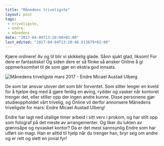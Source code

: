 ```yaml
---
title: "Månedens triveligste"
layout: post
tags: 
 - triveligste,
 - endre,
 - månedens
date: "2017-04-04T13:20:00+02:00"
last_edited: "2017-04-04T13:20:46.613679+02:00"
---
```

Kjære onlinere! Av og til blir vi skikkelig glade. Sånn sjukt glad, liksom! For dere er fantastiske! Og siden dere er så flinke så ønsker Online å gi oppmerksomhet til de som gjør en ekstra god innsats.

![Månedens triveligste mars 2017 - Endre Micael Austad Ulberg](https://online.ntnu.no/media/images/responsive/b030fcd4-a276-4c39-a4e2-5a3609c85ffd.jpeg)

De som tar ansvar utover det som blir forventet. Som sitter lenger en kveld for å hjelpe deg med å gjøre ferdig en øving, rydder og vasker når kontoret trenger det, eller stiller opp der ingen andre kunne. Disse personene gjør studieoppholdet vårt trivelig, og Online vil derfor annonsere Månedens triveligste for mars: Endre Micael Austad Ulberg!
  
Endre har lagt ned utallige timer arbeid i sitt verv i prokom, og har stilt opp som fotograf på det meste av arrangementer. Og liker du lukten av grønnsåpe og nyvasket kontor? Da er det mest sannsynlig Endre som har utført sin magi. Han er alltid til hjelp når du trenger han, bryr seg om andre og er rett og slett en jovial fyr!
